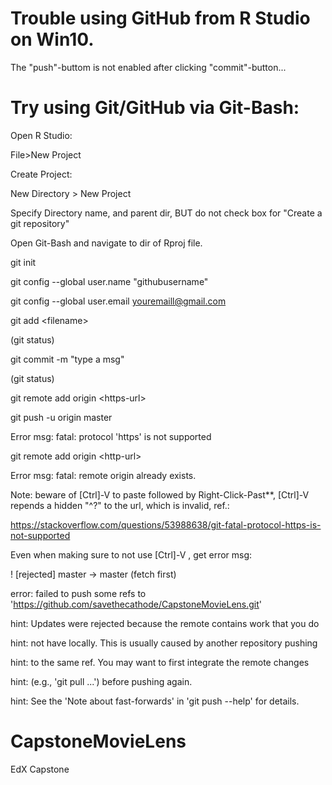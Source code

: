 # Trouble using GitHub from R Studio on Win10.
The "push"-buttom is not enabled after clicking "commit"-button... 


# Try using Git/GitHub via Git-Bash:
Open R Studio:

File>New Project

Create Project: 

New Directory > New Project

Specify Directory name, and parent dir, BUT do not check box for "Create a git repository"

Open Git-Bash and navigate to dir of Rproj file.

git init

git config --global user.name "githubusername"

git config --global user.email youremaill@gmail.com

git add \<filename\>
  
(git status)

git commit -m "type a msg"

(git status)

git remote add origin \<https-url\>
  
git push -u origin master

Error msg: fatal: protocol 'https' is not supported

git remote add origin \<http-url\>
  
Error msg: fatal: remote origin already exists.

Note: beware of [Ctrl]-V to paste followed by Right-Click-Past**, [Ctrl]-V repends a hidden "^?" to the url, which is invalid, ref.:

https://stackoverflow.com/questions/53988638/git-fatal-protocol-https-is-not-supported


Even when making sure to not use [Ctrl]-V , get error msg:

! [rejected]        master -> master (fetch first)

error: failed to push some refs to 'https://github.com/savethecathode/CapstoneMovieLens.git'

hint: Updates were rejected because the remote contains work that you do

hint: not have locally. This is usually caused by another repository pushing

hint: to the same ref. You may want to first integrate the remote changes

hint: (e.g., 'git pull ...') before pushing again.

hint: See the 'Note about fast-forwards' in 'git push --help' for details.


# CapstoneMovieLens

EdX Capstone 
